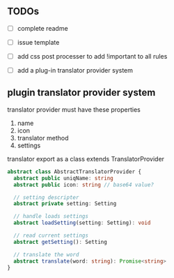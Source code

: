 TODOs
--------------
- [ ] complete readme
- [ ] issue template
- [ ] add css post processer to add !important to all rules
- [ ] add a plug-in translator provider system


## plugin translator provider system
translator provider must have these properties
1. name
2. icon
3. translator method
4. settings

translator export as a class extends TranslatorProvider
```typescript
abstract class AbstractTranslatorProvider {
  abstract public uniqName: string
  abstract public icon: string // base64 value?

  // setting descripter
  abstract private setting: Setting

  // handle loads settings
  abstract loadSetting(setting: Setting): void

  // read current settings
  abstract getSetting(): Setting

  // translate the word
  abstract translate(word: string): Promise<string>
}
```
